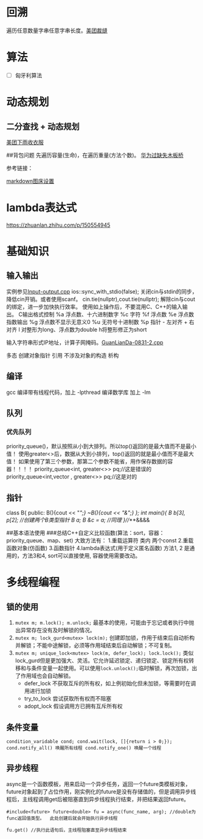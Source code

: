 # 回溯
遍历任意数量字串任意字串长度。[美团裁缝](../bishi/resolved/美团/meituan-0827-3.cpp#L76)

# 算法
- [ ] 匈牙利算法

# 动态规划

## 二分查找 + 动态规划
[美团下雨收衣服](../bishi/resolved/美团/meituan-0827-4.cpp#L54)


##背包问题
先遍历容量(生命)，在遍历重量(方法个数)。
[华为过缺失木板桥](../bishi/resolved/华为/HuaWei-0914-1.cpp#L34)

参考链接：

[markdown图床设置](https://www.php.cn/tool/vscode/493601.html)




# lambda表达式
https://zhuanlan.zhihu.com/p/150554945


# 基础知识
## 输入输出
实例参见[Input-output.cpp](../essential/Input-output.cpp)
ios::sync_with_stdio(false);  关闭cin与stdin的同步，降低cin开销。或者使用scanf。
cin.tie(nullptr),cout.tie(nullptr);  解除cin与cout的绑定，进一步加快执行效率。
使用如上操作后，不要混用C、C++的输入输出。
C输出格式控制 %a 浮点数、十六进制数字       %c 字符       %f 浮点数       %e 浮点数指数输出       %g 浮点数不显示无意义0
%u 无符号十进制数       %p 指针       - 左对齐       + 右对齐       l 对整形为long、浮点数为double       h将整形修正为short

输入字符串形式IP地址，计算子网掩码。[GuanLianDa-0831-2.cpp](../bishi/resolved/广联达/GuanLianDa-0831-2.cpp)

多态
创建对象指针 引用 不涉及对象的构造 析构

## 编译
gcc 编译带有线程代码，加上 -lpthread
    编译数学库  加上 -lm
## 队列
### 优先队列
priority_queue()，默认按照从小到大排列。所以top()返回的是最大值而不是最小值！
使用greater<>后，数据从大到小排列，top()返回的就是最小值而不是最大值！
如果使用了第三个参数，那第二个参数不能省，用作保存数据的容器！！！！
priority_queue<int, greater<>> pq;//这是错误的
priority_queue<int,vector<int> , greater<>> pq;//这是对的


## 指针
class B{
    public:
    B(){cout << "*";}
    ~B(){cout << "&";}
};
int main(){
    B b[3], *p[2];  //创建两个B类型指针
    B a;
    B &c = a;     //同理
}//****&&&&

##基本语法使用
###总结C++自定义比较函数(算法：sort，容器：priority_queue、map、set)
大致方法有：
1.重载运算符  类内 两个const
2.重载函数对象(仿函数)
3.函数指针
4.lambda表达式(用于定义匿名函数)
    方法1, 2 是通用的，方法3和4, sort可以直接使用, 容器使用需要改动。


# 多线程编程
## 锁的使用
1. ```mutex m; m.lock(); m.unlock;```  最基本的使用，可能由于忘记或者执行中抛出异常存在没有及时解锁的情况。
2. ```mutex m; lock_gurd<mutex> lock(m);```  创建即加锁，作用于结束后自动析构并解锁；不能中途解锁，必须等作用域结束后自动解锁；不可复制。
3. ```mutex m; unique_lock<mutex> lock(m, defer_lock); lock.lock();```  类似lock_gurd但是更加强大、灵活。它允许延迟锁定、递归锁定、锁定所有权转移和与条件变量一起使用。可以使用`lock.unlock();`临时解锁，再次加锁，出了作用域也会自动解锁。
    - defer_lock 不获取互斥的所有权，如上例初始化但未加锁，等需要时在调用进行加锁
    - try_to_lock 尝试获取所有权而不阻塞
    - adopt_lock 假设调用方已拥有互斥所有权

## 条件变量
`condition_varidable cond; cond.wait(lock, []{return i > 0;});`
`cond.notify_all() 唤醒所有线程 cond.notify_one() 唤醒一个线程`

## 异步线程
async是一个函数模板，用来启动一个异步任务，返回一个future类模板对象，future对象起到了占位作用，刚实例化的future是没有存储值的，但是调用异步线程后，主线程调用get后被阻塞直到异步线程执行结束，并把结果返回future。

`#include<future> future<double> fu = async(func_name, arg); //double为 func返回值类型。  此处创建后就会开始执行异步线程`

`fu.get() //执行此语句后，主线程阻塞直至异步线程结束`

